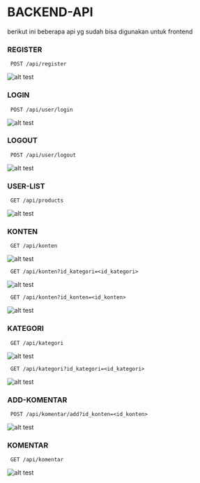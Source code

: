 # BACKEND-API
berikut ini beberapa api yg sudah bisa digunakan untuk frontend

### REGISTER

```
 POST /api/register
```

![alt test](https://github.com/rg-km/final-project-engineering-68/blob/main/Backend/image/registrasi.png)

### LOGIN

```
 POST /api/user/login
```

![alt test](https://github.com/rg-km/final-project-engineering-68/blob/main/Backend/image/login.png)

### LOGOUT

```
 POST /api/user/logout
```

![alt test](https://github.com/rg-km/final-project-engineering-68/blob/main/Backend/image/logout.png)

### USER-LIST

```
 GET /api/products
```

![alt test](https://github.com/rg-km/final-project-engineering-68/blob/main/Backend/image/user-lists.png)

### KONTEN

```
 GET /api/konten
```
![alt test](https://github.com/rg-km/final-project-engineering-68/blob/main/Backend/image/konten.png)

```
 GET /api/konten?id_kategori=<id_kategori>
```
![alt test](https://github.com/rg-km/final-project-engineering-68/blob/main/Backend/image/konten%20w%20id_kategori.png)

```
 GET /api/konten?id_konten=<id_konten>
```
![alt test](https://github.com/rg-km/final-project-engineering-68/blob/main/Backend/image/konten%20w%20id_konten.png)

### KATEGORI

```
 GET /api/kategori
```

![alt test](https://github.com/rg-km/final-project-engineering-68/blob/main/Backend/image/kategori.png)

```
 GET /api/kategori?id_kategori=<id_kategori>
```

![alt test](https://github.com/rg-km/final-project-engineering-68/blob/main/Backend/image/kategori%20w%20id_kategori.png)

### ADD-KOMENTAR

```
 POST /api/komentar/add?id_konten=<id_konten>
```

![alt test](https://github.com/rg-km/final-project-engineering-68/blob/main/Backend/image/addKomentar.png)

### KOMENTAR

```
 GET /api/komentar
```

![alt test](https://github.com/rg-km/final-project-engineering-68/blob/main/Backend/image/Komentar.png)


